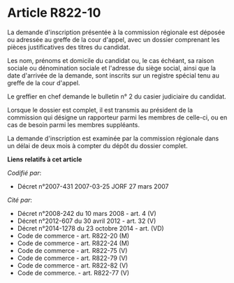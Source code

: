 # Article R822-10

La demande d'inscription présentée à la commission régionale est déposée ou adressée au greffe de la cour d'appel, avec un
dossier comprenant les pièces justificatives des titres du candidat.

Les nom, prénoms et domicile du candidat ou, le cas échéant, sa raison sociale ou dénomination sociale et l'adresse du siège
social, ainsi que la date d'arrivée de la demande, sont inscrits sur un registre spécial tenu au greffe de la cour d'appel.

Le greffier en chef demande le bulletin n° 2 du casier judiciaire du candidat.

Lorsque le dossier est complet, il est transmis au président de la commission qui désigne un rapporteur parmi les membres de
celle-ci, ou en cas de besoin parmi les membres suppléants.

La demande d'inscription est examinée par la commission régionale dans un délai de deux mois à compter du dépôt du dossier
complet.

**Liens relatifs à cet article**

_Codifié par_:

  - Décret n°2007-431 2007-03-25 JORF 27 mars 2007

_Cité par_:

  - Décret n°2008-242 du 10 mars 2008 - art. 4 (V)
  - Décret n°2012-607 du 30 avril 2012 - art. 32 (V)
  - Décret n°2014-1278 du 23 octobre 2014 - art. (VD)
  - Code de commerce - art. R822-20 (M)
  - Code de commerce - art. R822-24 (M)
  - Code de commerce - art. R822-75 (V)
  - Code de commerce - art. R822-79 (V)
  - Code de commerce - art. R822-82 (V)
  - Code de commerce. - art. R822-77 (V)
